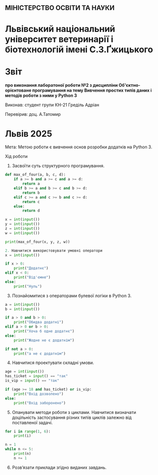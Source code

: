 ## МІНІСТЕРСТВО ОСВІТИ ТА НАУКИ

# Львівський національний університет ветеринарії і біотехнологій імені С.З.Ґжицького

# Звіт

**про виконання лаборатоної роботи №2 з дисципліни Об'єктно-орієнтоване програмування на тему Вивчення простих типів даних і методів роботи з ними у Python 3**

Виконав: студент групи КН-21 Греділь Адріан

Перевірив: доц. А.Татомир

# Львів 2025

Мета: Метою роботи є вивчення основ розробки додатків на Python 3.

Хід роботи

1. Засвоїти суть структурного програмування.
```py
def max_of_four(a, b, c, d):
    if a >= b and a >= c and a >= d:
        return a
    elif b >= a and b >= c and b >= d:
        return b
    elif c >= a and c >= b and c >= d:
        return c
    else:
        return d

x = int(input())
y = int(input())
z = int(input())
w = int(input())

print(max_of_four(x, y, z, w))
```

```py
2. Навчитися використовувати умовні оператори
x = int(input())

if x > 0:
    print("Додатнє")
elif x < 0:
    print("Від'ємне")
else:
    print("Нуль")
```

3. Познайомитися з операторами булевої логіки в Python 3.
```py
a = int(input())
b = int(input())

if a > 0 and b > 0:
    print("Обидва додатні")
elif a > 0 or b > 0:
    print("Хоча б одне додатнє")
else:
    print("Жодне не є додатнім")

if not a > 0:
    print("a не є додатнім")
```
4. Навчитися проектувати складні умови.
```py
age = int(input())
has_ticket = input() == "так"
is_vip = input() == "так"

if (age >= 18 and has_ticket) or is_vip:
    print("Вхід дозволено")
else:
    print("Вхід заборонено")
```


5. Опанувати методи роботи з циклами. Навчитися визначати доцільність застосування різних типів циклів залежно від поставленої задачі.
```py
for i in range(1, 6):
    print(i)

n = 1
while n <= 5:
    print(n)
    n += 1
```
6. Розв’язати приклади згідно виданих завдань.
